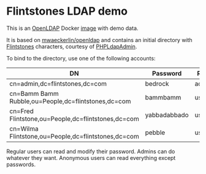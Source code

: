 # Flintstones LDAP demo

This is an [OpenLDAP](https://www.openldap.org) Docker [image](https://hub.docker.com/r/dnknth/ldap-demo) with demo data.

It is based on [mwaeckerlin/openldap](https://github.com/mwaeckerlin/openldap)
and contains an initial directory with [Flintstones](https://en.wikipedia.org/wiki/The_Flintstones)
characters, courtesy of [PHPLdapAdmin](https://phpldapadmin.sourceforge.net/).

To bind to the directory, use one of the following accounts:

|  DN  | Password | Role |
| ---- | -------- | ---- |
| cn=admin,dc=flintstones,dc=com | bedrock | admin |
| cn=Bamm Bamm Rubble,ou=People,dc=flintstones,dc=com | bammbamm | user |
| cn=Fred Flintstone,ou=People,dc=flintstones,dc=com | yabbadabbado | user |
| cn=Wilma Flintstone,ou=People,dc=flintstones,dc=com | pebble | user |

Regular users can read and modify their password. Admins can do whatever they want.
Anonymous users can read everything except passwords.
